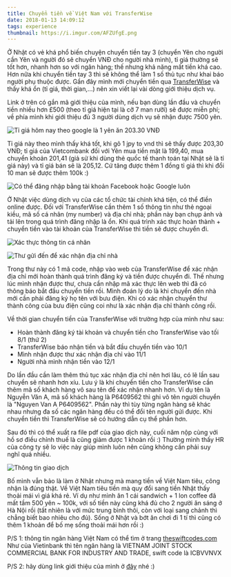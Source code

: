 ```yaml
---
title: Chuyển tiền về Việt Nam với TransferWise
date: 2018-01-13 14:09:12
tags: experience
thumbnail: https://i.imgur.com/AFZUfgE.png
---
```


Ở Nhật có vẻ khá phổ biến chuyện chuyển tiền tay 3 (chuyển Yên cho người cần Yên và người đó sẽ chuyển VNĐ cho người nhà mình), tỉ giá thường sẽ tốt hơn, nhanh hơn so với ngân hàng; thế nhưng khả năng mất tiền khá cao. Hơn nữa khi chuyển tiền tay 3 thì sẽ không thể làm 1 số thủ tục như khai báo người phụ thuộc được. Gần đây mình mới chuyển tiền qua [TransferWise](transferwise.com/u/xuann12) và thấy khá ổn (tỉ giá, thời gian,...) nên xin viết lại vài dòng giới thiệu dịch vụ.

<!-- more -->

Link ở trên có gắn mã giới thiệu của mình, nếu bạn dùng lần đầu và chuyển tiền nhiều hơn £500 (theo tỉ giá hiện tại là cỡ 7 man rưỡi) sẽ được miễn phí; về phía mình khi giới thiệu đủ 3 người dùng dịch vụ sẽ nhận được 7500 yên.


![Tỉ giá hôm nay theo google là 1 yên ăn 203.30 VNĐ](https://i.imgur.com/utaWebM.png?1)

Tỉ giá này theo mình thấy khá tốt, khi gõ 1 jpy to vnd thì sẽ thấy được 203,30 VNĐ; tỉ giá của Vietcombank đối với Yên mua tiền mặt là 199,40, mua chuyển khoản 201,41 (giả sử khi dùng thẻ quốc tế thanh toán tại Nhật sẽ là tỉ giá này) và tỉ giá bán sẽ là 205,12. Cứ tăng được thêm 1 đồng tỉ giá thì khi đổi 10 man sẽ được thêm 100k :)

![Có thể đăng nhập bằng tài khoản Facebook hoặc Google luôn](https://i.imgur.com/Gdsf3Ah.png?1)

Ở Nhật việc dùng dịch vụ của các tổ chức tài chính khá tiện, có thể điền online được. Đối với TransferWise cần thêm 1 số thông tin như thẻ ngoại kiều, mã số cá nhân (my number) và địa chỉ nhà; phần này bạn chụp ảnh và tải lên trong quá trình đăng nhập là ổn. Khi quá trình xác thực hoàn thành + chuyển tiền vào tài khoản của TransferWise thì tiền sẽ được chuyển đi.

![Xác thực thông tin cá nhân](https://i.imgur.com/q9NnWRr.png?1)

![Thư gửi đến để xác nhận địa chỉ nhà](https://i.imgur.com/jrTWL3E.jpg)

 Trong thư này có 1 mã code, nhập vào web của TransferWise để xác nhận địa chỉ mới hoàn thành quá trình đăng ký và tiền được chuyển đi. Thế nhưng lúc mình nhận được thư, chưa cần nhập mã xác thực lên web thì đã có thông báo bắt đầu chuyển tiền rồi. Mình đoán lý do là khi chuyển đến nhà mới cần phải đăng ký họ tên với bưu điện. Khi có xác nhận chuyển thư thành công của bưu điện cũng coi như là xác nhận địa chỉ thành công rồi.

Về thời gian chuyển tiền của TransferWise với trường hợp của mình như sau:
- Hoàn thành đăng ký tài khoản và chuyển tiền cho TransferWise vào tối 8/1 (thứ 2)
- TransferWise báo nhận tiền và bắt đầu chuyển tiền vào 10/1
- Mình nhận được thư xác nhận địa chỉ vào 11/1
- Người nhà mình nhận tiền vào 12/1

Do lần đầu cần làm thêm thủ tục xác nhận địa chỉ nên hơi lâu, có lẽ lần sau chuyển sẽ nhanh hơn xíu. Lưu ý là khi chuyển tiền cho TransferWise cần thêm mã số khách hàng vô sau tên để xác nhận nhanh hơn. Ví dụ tên là Nguyễn Văn A, mã số khách hàng là P6409562 thì ghi vô tên người chuyển là "Nguyen Van A P6409562". Phần này thì tùy từng ngân hàng sẽ khác nhau nhưng đa số các ngân hàng đều có thể đổi tên người gửi được. Khi chuyển tiền thì TransferWise sẽ có hướng dẫn cụ thể phần hơn.

Sau đó thì có thể xuất ra file pdf của giao dịch này, cuối năm nộp cùng với hồ sơ điều chỉnh thuế là cũng giảm được 1 khoản rồi :) Thường mình thấy HR của công ty sẽ lo việc này giúp mình luôn nên cũng không cần phải suy nghĩ quá nhiều.

![Thông tin giao dịch](https://i.imgur.com/UOfKoPB.png?1)

Bố mình vẫn bảo là làm ở Nhật nhưng mà mang tiền về Việt Nam tiêu, công nhận là đúng thật. Về Việt Nam tiêu tiền mà quy đổi sang tiền Nhật thấy thoải mái vì giá khá rẻ. Ví dụ như mình ăn 1 cái sandwich + 1 lon coffee đã mất tầm 500 yên ~ 100k, với số tiền này cũng khá đủ cho 2 người ăn sáng ở Hà Nội rồi (tất nhiên là với mức trung bình thôi, còn với loại sang chảnh thì chẳng biết bao nhiêu cho đủ). Sống ở Nhật và bớt ăn chơi đi 1 tí thì cũng có thêm 1 khoản để bố mẹ sống thoải mái hơn rồi :)

P/S 1: thông tin ngân hàng Việt Nam có thể tìm ở trang [theswiftcodes.com](https://www.theswiftcodes.com/vietnam/) Như của Vietinbank thì tên ngân hàng là VIETNAM JOINT STOCK COMMERCIAL BANK FOR INDUSTRY AND TRADE, swift code là ICBVVNVX

P/S 2: hãy dùng link giới thiệu của mình ở [đây](transferwise.com/u/xuann12) nhé :)